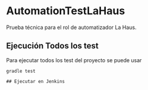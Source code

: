 # AutomationTestLaHaus
Prueba técnica para el rol de automatizador La Haus.

## Ejecución Todos los test
Para ejecutar todos los test del proyecto se puede usar
```
gradle test

## Ejecutar en Jenkins

